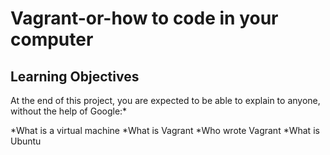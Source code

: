 # Vagrant-or-how to code in your computer
## Learning Objectives
At the end of this project, you are expected to be able to explain to anyone, without the help of Google:*


*What is a virtual machine
*What is Vagrant
*Who wrote Vagrant
*What is Ubuntu
